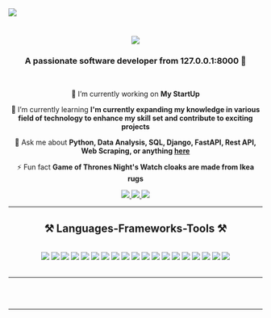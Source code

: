 <img align="center" src="https://media.giphy.com/media/v1.Y2lkPTc5MGI3NjExZTJ3cWRiNm9zaGYzemZ1YTBkZGl5Y2cxbzhqYm8zNHp2a3MwYTZpeiZlcD12MV9pbnRlcm5hbF9naWZfYnlfaWQmY3Q9Zw/RbDKaczqWovIugyJmW/giphy.gif" />

<h1 align="center">
    <img src="https://readme-typing-svg.herokuapp.com/?font=Righteous&size=35&center=true&vCenter=true&width=500&height=70&duration=4000&lines=Hi+There!+👋;+I'm+Amirhosein+Shojaei!;" />
</h1>

<h3 align="center">A passionate software developer from 127.0.0.1:8000 🧘 </h3>

<br/>

<div align="center">
 
 🔭 I’m currently working on **My StartUp**
 
 🌱 I’m currently learning **I'm currently expanding my knowledge in various field of technology to enhance my skill set and contribute to exciting projects**

💬 Ask me about **Python, Data Analysis, SQL, Django, FastAPI, Rest API, Web Scraping, or anything [here](https://github.com/amirhoseinshojaei/amirhoseinshojaei/issues)**

⚡ Fun fact **Game of Thrones Night's Watch cloaks are made from Ikea rugs**

</div>

<div align="center"> 
  <a href="mailto:amirhoseinshojaeibu80@gmail.com">
    <img src="https://img.shields.io/badge/Gmail-333333?style=for-the-badge&logo=gmail&logoColor=red" />
  </a>
  <a href="https://linkedin.com/" target="_blank">
    <img src="https://img.shields.io/badge/LinkedIn-0077B5?style=for-the-badge&logo=linkedin&logoColor=white" target="_blank" />
  </a>
  <a href="https://amirhoseinshojaei.github.io" target="_blank">
     <img src="https://img.shields.io/badge/Portfolio-FF5722?style=for-the-badge&logo=todoist&logoColor=white" target="_blank" /> <!-- sqlite, safari, google-chrome are other good icon options -->
  </a>
</div>

<hr/>

<h2 align="center">⚒️ Languages-Frameworks-Tools ⚒️</h2>
<br/>
<div align="center">
    <img src="https://img.shields.io/badge/Python-3776AB?style=for-the-badge&logo=python&logoColor=white" />
    <img src="https://img.shields.io/badge/Requests-FF4F00?style=for-the-badge&logo=requests&logoColor=white" />
    <img src="https://img.shields.io/badge/Pandas-150458?style=for-the-badge&logo=pandas&logoColor=white" />
    <img src="https://img.shields.io/badge/Numpy-013243?style=for-the-badge&logo=numpy&logoColor=white" />
    <img src="https://img.shields.io/badge/Matplotlib-003366?style=for-the-badge&logo=matplotlib&logoColor=white" />
    <img src="https://img.shields.io/badge/Seaborn-2A4C7E?style=for-the-badge&logo=seaborn&logoColor=white" />
    <img src="https://img.shields.io/badge/Selenium-43B02A?style=for-the-badge&logo=selenium&logoColor=white" />
    <img src="https://img.shields.io/badge/BeautifulSoup-FF4081?style=for-the-badge&logo=beautifulsoup&logoColor=white" />
    <img src="https://img.shields.io/badge/Webscraping-4B9CD3?style=for-the-badge&logo=web scraping&logoColor=white" />
    <img src="https://img.shields.io/badge/Django-092E20?style=for-the-badge&logo=django&logoColor=white" />
    <img src="https://img.shields.io/badge/FastAPI-009688?style=for-the-badge&logo=fastapi&logoColor=white" />
    <img src="https://img.shields.io/badge/RestAPI-0050C1?style=for-the-badge&logo=restapi&logoColor=white" />
    <img src="https://img.shields.io/badge/SQL-4479A1?style=for-the-badge&logo=mysql&logoColor=white" />
    <img src="https://img.shields.io/badge/SQLServer-CC2927?style=for-the-badge&logo=microsoftsqlserver&logoColor=white" />
    <img src="https://img.shields.io/badge/MySQL-4479A1?style=for-the-badge&logo=mysql&logoColor=white" />
    <img src="https://img.shields.io/badge/PostgreSQL-336791?style=for-the-badge&logo=postgresql&logoColor=white" />
    <img src="https://img.shields.io/badge/Excel-217346?style=for-the-badge&logo=microsoftexcel&logoColor=white" />
    <img src="https://img.shields.io/badge/Tableau-E97627?style=for-the-badge&logo=tableau&logoColor=white" />
    <img src="https://img.shields.io/badge/PowerBI-107C41?style=for-the-badge&logo=powerbi&logoColor=white" />
</div>


<br/>
<hr/>

<br/><br/>

<hr/>


